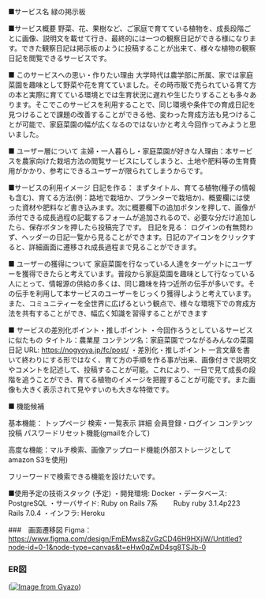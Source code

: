 ■サービス名
緑の掲示板

■サービス概要
野菜、花、果樹など、ご家庭で育てている植物を、成長段階ごとに画像、説明文を載せて行き、最終的には一つの観察日記ができる様になります。できた観察日記は掲示板のように投稿することが出来て、様々な植物の観察日記を閲覧できるサービスです。

■ このサービスへの思い・作りたい理由
大学時代は農学部に所属、家では家庭菜園を趣味として野菜や花を育てていました。その時市販で売られている育て方の本と実際に育てている環境とでは生育状況に遅れや生じたりすることも多々あります。そこでこのサービスを利用することで、同じ環境や条件での育成日記を見つけることで課題の改善することができる他、変わった育成方法も見つけることが可能で、家庭菜園の幅が広くなるのではないかと考え今回作ってみようと思いました。

■ ユーザー層について
主婦・一人暮らし・家庭菜園が好きな人理由：本サービスを農家向けた栽培方法の閲覧サービスにしてしまうと、土地や肥料等の生育費用がかかり、参考にできるユーザーが限られてしまうからです。

■サービスの利用イメージ
日記を作る：
まずタイトル、育てる植物(種子の情報も含む)、育てる方法(例：路地で栽培か、プランターで栽培か)、概要欄には使った資材や肥料など書き込みます。次に概要欄下の追加ボタンを押して、画像が添付できる成長過程の記載するフォームが追加されるので、必要な分だけ追加したら、保存ボタンを押したら投稿完了です。
日記を見る：
ログインの有無問わず、ヘッダーの日記一覧から見ることができます。日記のアイコンをクリックすると、詳細画面に遷移され成長過程まで見ることができます。

■ ユーザーの獲得について
家庭菜園を行なっている人達をターゲットにユーザーを獲得できたらと考えています。普段から家庭菜園を趣味として行なっている人にとって、情報源の供給の多くは、同じ趣味を持つ近所の伝手が多いです。その伝手を利用して本サービスのユーザーをじっくり獲得しようと考えています。また、コミュニティーを全世界に広げるという観点で、様々な環境下での育成方法を共有することができ、幅広く知識を習得することができます

■ サービスの差別化ポイント・推しポイント
・今回作ろうとしているサービスに似たもの
タイトル：農業屋
コンテンツ名：家庭菜園でつながるみんなの菜園日記
URL: https://nogyoya.jp/fc/post/
・差別化・推しポイント
一言文章を書いて終わりにする形ではなく、育て方の手順を作る事が出来、画像付きで説明文やコメントを記述して、投稿することが可能。これにより、一目で見て成長の段階を追うことができ、育てる植物のイメージを把握することが可能です。また画像も大きく表示されて見やすいのも大きな特徴です。


■ 機能候補

基本機能：
トップページ
検索・一覧表示
詳細
会員登録・ログイン
コンテンツ投稿
パスワードリセット機能(gmailを介して)

高度な機能：マルチ検索、画像アップロード機能(外部ストレージとしてamazon S3を使用)

フリーワードで検索できる機能を設けたいです。

■使用予定の技術スタック (予定)
・開発環境: Docker
・データベース: PostgreSQL
・サーバサイド: Ruby on Rails 7系
　　Ruby ruby 3.1.4p223 Rails 7.0.4
・インフラ: Heroku



###　画面遷移図
Figma：https://www.figma.com/design/FmEMws8ZvGzCD46H9HXjiW/Untitled?node-id=0-1&node-type=canvas&t=eHw0qZwD4sg8TSJb-0

### ER図
([![Image from Gyazo](https://i.gyazo.com/4f9093445cfa2163431f88f3afab2cdb.png)](https://gyazo.com/4f9093445cfa2163431f88f3afab2cdb))